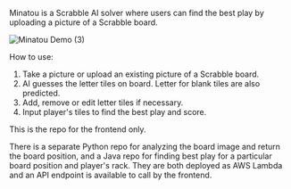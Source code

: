 Minatou is a Scrabble AI solver where users can find the best play by uploading a picture of a Scrabble board.

![Minatou Demo (3)](https://github.com/user-attachments/assets/c8c5ff5a-3540-439d-a440-839f2f17e3c2)

How to use:
1. Take a picture or upload an existing picture of a Scrabble board.
2. AI guesses the letter tiles on board. Letter for blank tiles are also predicted.
3. Add, remove or edit letter tiles if necessary.
4. Input player's tiles to find the best play and score.

This is the repo for the frontend only.

There is a separate Python repo for analyzing the board image and return the board position, and a Java repo for finding best play for a particular board position and player's rack.
They are both deployed as AWS Lambda and an API endpoint is available to call by the frontend.
